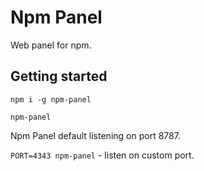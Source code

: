 # Npm Panel

Web panel for npm.

## Getting started

`npm i -g npm-panel`

`npm-panel`

Npm Panel default listening on port 8787.

`PORT=4343 npm-panel` - listen on custom port.
